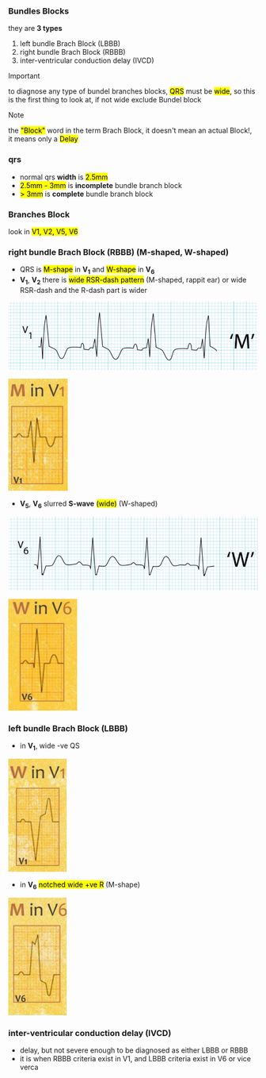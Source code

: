 ### Bundles Blocks
they are **3 types**
1. left bundle Brach Block (LBBB)
2. right bundle Brach Block (RBBB)
3. inter-ventricular conduction delay (IVCD)

> [!IMPORTANT]
> to diagnose any type of bundel branches blocks, <mark>QRS</mark> must be <mark>wide</mark>, so this is the first thing to look at, if not wide exclude Bundel block

> [!NOTE]
> the <mark>"Block"</mark> word in the term Brach Block, it doesn't mean an actual Block!, it means only a <mark>Delay</mark>

### qrs
- normal qrs **width** is <mark>2.5mm</mark>
- <mark>2.5mm - 3mm</mark> is **incomplete** bundle branch block
- <mark>> 3mm</mark> is **complete** bundle branch block

### Branches Block
look in <mark>V1, V2, V5, V6</mark>

### right bundle Brach Block (RBBB) (M-shaped, W-shaped)
- QRS is <mark>M-shape</mark> in **V<sub>1</sub>** and <mark>W-shape</mark> in **V<sub>6</sub>**
- **V<sub>1</sub>**, **V<sub>2</sub>** there is <mark>wide RSR-dash pattern</mark> (M-shaped, rappit ear) or wide RSR-dash and the R-dash part is wider

![](./imgs/M-shaped-RBBB.png)

![](./imgs/M-shape-RBBB.png)

- **V<sub>5</sub>**, **V<sub>6</sub>** slurred **S-wave** <mark>(wide)</mark> (W-shaped)

![](./imgs/slurred-S-wave-RBBB.png)

![](./imgs/slurred-shape-RBBB.png)

### left bundle Brach Block (LBBB)
- in **V<sub>1</sub>**, wide -ve QS

![](./imgs/w-shape-LBBB.png)

- in **V<sub>6</sub>** <mark>notched wide +ve R</mark> (M-shape)

![](./imgs/M-shape-LBBB.png)

### inter-ventricular conduction delay (IVCD)
- delay, but not severe enough to be diagnosed as either LBBB or RBBB
-  it is when RBBB criteria exist in V1, and LBBB criteria exist in V6 or vice verca
